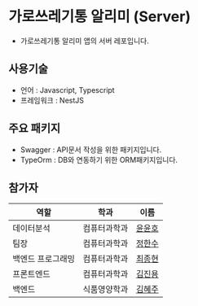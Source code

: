 # 가로쓰레기통 알리미 (Server)
- 가로쓰레기통 알리미 앱의 서버 레포입니다.

## 사용기술
- 언어 : Javascript, Typescript
- 프레임워크 : NestJS

## 주요 패키지
- Swagger : API문서 작성을 위한 패키지입니다.
- TypeOrm : DB와 연동하기 위한 ORM패키지입니다.


## 참가자
|역할|학과|이름|
|---------|------------|-------|
|데이터분석|컴퓨터과학과|[윤윤호](https://github.com/YUN-YUNHO)|
|팀장|컴퓨터과학과|[정한수](https://github.com/8471919)|
|백엔드 프로그래밍| 컴퓨터과학과 |[최종현](https://github.com/lun4-light)|
|프론트엔드|컴퓨터과학과|[김진용](https://github.com/imagine97kim)|
|백엔드|식품영양학과|[김혜주](https://https://github.com/201210302)|